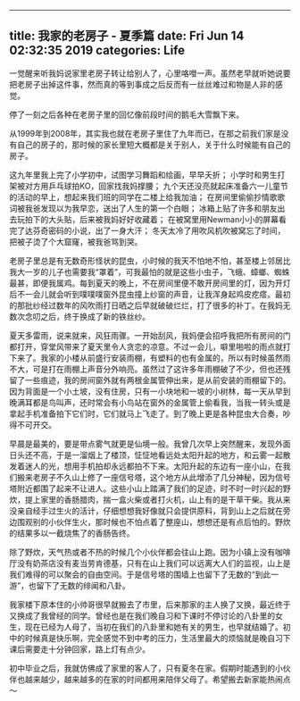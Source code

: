 
---
title: 我家的老房子 - 夏季篇
date: Fri Jun 14 02:32:35 2019
categories: Life
---

一觉醒来听我妈说家里老房子转让给别人了，心里咯噔一声。虽然老早就听她说要把老房子出掉这件事，然而真的等到事成之后反而有一丝丝难过和物是人非的感觉。

停了一刻之后各种在老房子里的回忆像前段时间的鹅毛大雪飘下来。

从1999年到2008年，其实我也就在老房子里住了九年而已，在那之前我们家是没有自己的房子的，那时候的家长里短大概都是关于别人，关于什么时候能有自己的房子。

这九年里我上完了小学初中，试图学习舞蹈和绘画，早早夭折；
小学时和男生打架被对方用乒乓球拍KO，回家找我妈撑腰；
九个天还没亮就起床准备六一儿童节的活动的早上，想起来我们班的同学在二楼上给我加油；
在房间里偷偷抄情歌歌词被我爸发现以为我早恋，送出了人生的第一个白眼；
冰箱上贴了许多和朋友出去玩拍下的大头贴，后来被我妈好好收藏着；
在被窝里用Newman小小的屏幕看完了达芬奇密码的小说，出了一身大汗；
冬天太冷了用吹风机吹被窝忘了时间，把被子烫了个大窟窿，被我爸骂到哭。

老房子里总是有无数奇形怪状的昆虫，小时候的我天不怕地不怕，甚至楼上邻居比我大一岁的儿子也需要我“罩着”，可我最怕的就是这些小虫子，飞蛾、蟑螂、蜘蛛最甚，即便我属鸡。每到夏天的晚上，不在房间里便不敢开房间里的灯，因为开灯后不一会儿就会听到噗噗噗窗外昆虫撞上纱窗的声音，让我浑身起鸡皮疙瘩。最初的那批纱经过数年的风吹雨打日晒之后早就破破烂烂，打了很多的补丁。在我妈无数次念叨之后，终于换成了新的铁丝纱。

夏天多雷雨，说来就来，风狂雨骤。一开始刮风，我妈便会招呼我把所有房间的门都打开，穿堂风带来了夏天里令人贪恋的凉意。不过一会儿，噼里啪啦的雨点就打下来了。我家的小楼从前盛行安装雨棚，有塑料的也有金属的，所以有时候虽然雨不大，可是打在雨棚上声音分外响亮。虽然过了这许多年雨棚破了不少，但也还残留了一些痕迹，我的房间窗外就有两根金属管伸出来，是从前安装的雨棚留下的。因为背面是一个小土坡，没有住房，只有一小块地和一坡的小树林，每一天从早到晚满耳都是鸟叫声，还时常会有小鸟站在窗外的金属管上偷看我，当我一转头或是拿起手机准备拍下它们时，它们就马上飞走了。到了晚上更是各种昆虫大合奏，吵得不可开交。

早晨是最美的，要是带点雾气就更是仙境一般。我曾几次早上突然醒来，发现外面日头还不高，于是一溜烟上了楼顶，怔怔地看远处太阳升起的地方，和云雾一起散发着迷人的光，想用手机拍却永远都拍不下来。太阳升起的东边有一座小山，在我们搬来老房子不久山上修了一座信号塔，这个地方从此增添了几分神秘，因为信号塔附近都围了起来不让进人。这些小山上踏满了我们的足迹，时不时一时兴起的野炊，提上家里的香肠腊肉，揣一盒火柴或者打火机，山上有的是干草干柴。我从来没亲自经手过生火的活计，仔细想想我好像就只会提供原料，背到山上之后就在旁边围观别的小伙伴生火，那时候也不怕点着了整座山，想想还是有点后怕的。野炊的结果多以一截烧焦了的香肠告终。

除了野炊，天气热或者不热的时候几个小伙伴都会往山上跑。因为小镇上没有咖啡厅没有奶茶店没有麦当劳肯德基，只有在山上我们可以远离大人们的监视，山上是我们难得的可以聚会的自由空间。于是信号塔的围墙上也留下了无数的“到此一游”，也留下了无数的绯闻和八卦。

我家楼下原本住的小帅哥很早就搬去了市里，后来那家的主人换了又换，最近终于又换成了我曾经的同学。曾经也是在我们晚自习和下课时不停讨论的八卦里的女生，现在已经为人母了，当初在我们的八卦里和她有关的男生，也早就结婚了。初中的时候真是快乐啊，完全感觉不到中考的压力，生活里最大的烦恼就是晚自习下课后需要走十分钟回家，路上灯有点少。

初中毕业之后，我就仿佛成了家里的客人了，只有夏冬在家。假期时能遇到的小伙伴也越来越少，越来越多的在家的时间都用来陪伴父母了。希望搬去新家能热闹点～